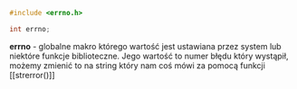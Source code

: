 ```C
#include <errno.h>

int errno;
```

**errno** - globalne makro którego wartość jest ustawiana przez system lub niektóre funkcje biblioteczne. Jego wartość to numer błędu który wystąpił, możemy zmienić to na string który nam coś mówi za pomocą funkcji [[strerror()]]